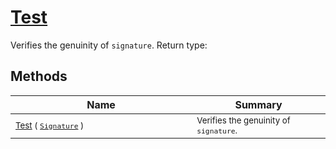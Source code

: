 # [Test](./Verifier-100664117.md)

Verifies the genuinity of `signature`.
Return type:
## Methods

| Name | Summary | 
| --- | --- | 
| <sub>[Test](./Verifier-100664117.md) ( [`Signature`](./../../Signature.md) )</sub><img width=200/>| <sub>Verifies the genuinity of `signature`.</sub>| <br>


